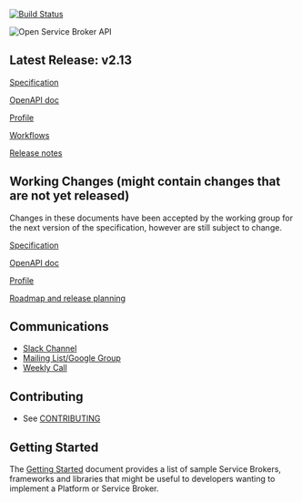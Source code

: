 [![Build Status](https://travis-ci.org/openservicebrokerapi/servicebroker.svg?branch=master)](https://travis-ci.org/openservicebrokerapi/servicebroker "Travis")

![Open Service Broker API](https://github.com/openservicebrokerapi/servicebroker/blob/master/logo.png?raw=true)

## Latest Release: v2.13
[Specification](https://github.com/openservicebrokerapi/servicebroker/blob/v2.13/spec.md)

[OpenAPI doc](http://petstore.swagger.io/?url=https://raw.githubusercontent.com/openservicebrokerapi/servicebroker/v2.13/openapi.yaml)

[Profile](https://github.com/openservicebrokerapi/servicebroker/blob/v2.13/profile.md)

[Workflows](diagram.md)

[Release notes](https://github.com/openservicebrokerapi/servicebroker/blob/v2.13/release-notes.md)

## Working Changes (might contain changes that are not yet released)
Changes in these documents have been accepted by the working group for the next
version of the specification, however are still subject to change.

[Specification](https://github.com/openservicebrokerapi/servicebroker/blob/master/spec.md)

[OpenAPI doc](http://petstore.swagger.io/?url=https://raw.githubusercontent.com/openservicebrokerapi/servicebroker/master/openapi.yaml)

[Profile](https://github.com/openservicebrokerapi/servicebroker/blob/master/profile.md)

[Roadmap and release planning](https://github.com/openservicebrokerapi/servicebroker/projects/1)

## Communications

- [Slack Channel](http://slack.openservicebrokerapi.org)
- [Mailing List/Google Group](https://groups.google.com/forum/#!forum/open-service-broker-api)
- [Weekly Call](https://github.com/openservicebrokerapi/servicebroker/wiki/Weekly-Call)

## Contributing

- See [CONTRIBUTING](CONTRIBUTING.md)

## Getting Started

The [Getting Started](gettingStarted.md) document provides a list of
sample Service Brokers, frameworks and libraries that might be useful to developers
wanting to implement a Platform or Service Broker.
